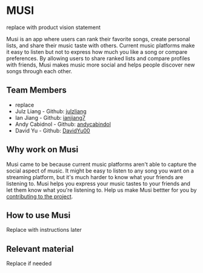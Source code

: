 # MUSI
replace with product vision statement

Musi is an app where users can rank their favorite songs, create personal lists, and share their music taste with others. Current music platforms make it easy to listen but not to express how much you like a song or compare preferences. By allowing users to share ranked lists and compare profiles with friends, Musi makes music more social and helps people discover new songs through each other.

## Team Members
- replace
- Julz Liang - Github: [julzliang](https://github.com/julzliang)
- Ian Jiang - Github: [ianjiang7](https://github.com/ianjiang7)
- Andy Cabidnol - Github: [andycabindol](https://github.com/andycabindol)
- David Yu - Github: [DavidYu00](https://github.com/DavidYu00)

## Why work on Musi
Musi came to be because current music platforms aren't able to capture the social aspect of music. It might be easy to listen to any song you want on a streaming platform, but it's much harder to know what your friends are listening to. Musi helps you express your music tastes to your friends and let them know what you're listening to. Help us make Musi bettter for you by [contributing to the project](https://github.com/agile-students-fall2025/4-final-musi/blob/master/CONTRIBUTING.md).

## How to use Musi
Replace with instructions later

## Relevant material
Replace if needed
